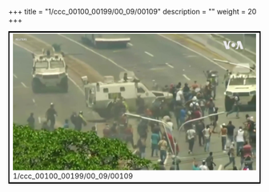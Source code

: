 +++
title = "1/ccc_00100_00199/00_09/00109"
description = ""
weight = 20
+++

<table style="border:2px solid black;max-width:800px;max-height:800px;" 
><tr><td>
<img class="center-fit-jpg"
src="/jpg_/aaa_20190430_NxaOmWaI8sI_00108.jpg">
1/ccc_00100_00199/00_09/00109
</img></td></tr></table>
